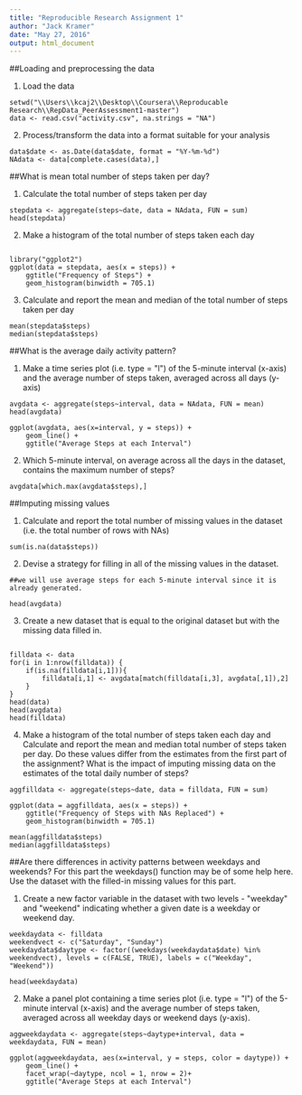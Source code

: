```yaml
---
title: "Reproducible Research Assignment 1"
author: "Jack Kramer"
date: "May 27, 2016"
output: html_document
---
```

##Loading and preprocessing the data
1. Load the data
```{r}
setwd("\\Users\\kcaj2\\Desktop\\Coursera\\Reproducable Research\\RepData_PeerAssessment1-master")
data <- read.csv("activity.csv", na.strings = "NA")
```

2. Process/transform the data into a format suitable for your analysis
```{r}
data$date <- as.Date(data$date, format = "%Y-%m-%d")
NAdata <- data[complete.cases(data),]

```

##What is mean total number of steps taken per day?
1. Calculate the total number of steps taken per day

```{r}
stepdata <- aggregate(steps~date, data = NAdata, FUN = sum)
head(stepdata)
```

2. Make a histogram of the total number of steps taken each day
```{r, warning=FALSE}

library("ggplot2")
ggplot(data = stepdata, aes(x = steps)) + 
    ggtitle("Frequency of Steps") +
    geom_histogram(binwidth = 705.1)

```

3. Calculate and report the mean and median of the total number of steps taken per day
```{r}
mean(stepdata$steps)
median(stepdata$steps)
```

##What is the average daily activity pattern?
1. Make a time series plot (i.e. type = "l") of the 5-minute interval (x-axis) and the average number of steps taken, averaged across all days (y-axis)

```{r}
avgdata <- aggregate(steps~interval, data = NAdata, FUN = mean)
head(avgdata)

ggplot(avgdata, aes(x=interval, y = steps)) + 
    geom_line() + 
    ggtitle("Average Steps at each Interval")

```

2. Which 5-minute interval, on average across all the days in the dataset, contains the maximum number of steps?
```{r}
avgdata[which.max(avgdata$steps),]

```

##Imputing missing values
1. Calculate and report the total number of missing values in the dataset (i.e. the total number of rows with NAs)
```{r}
sum(is.na(data$steps))

```

2. Devise a strategy for filling in all of the missing values in the dataset. 

```{r}
##we will use average steps for each 5-minute interval since it is already generated.

head(avgdata)

```
3. Create a new dataset that is equal to the original dataset but with the missing data filled in.

```{r}

filldata <- data
for(i in 1:nrow(filldata)) {
    if(is.na(filldata[i,1])){
        filldata[i,1] <- avgdata[match(filldata[i,3], avgdata[,1]),2]
    }
}
head(data)
head(avgdata)
head(filldata)

```

4. Make a histogram of the total number of steps taken each day and Calculate and report the mean and median total number of steps taken per day. Do these values differ from the estimates from the first part of the assignment? What is the impact of imputing missing data on the estimates of the total daily number of steps?

```{r}
aggfilldata <- aggregate(steps~date, data = filldata, FUN = sum)

ggplot(data = aggfilldata, aes(x = steps)) + 
    ggtitle("Frequency of Steps with NAs Replaced") +
    geom_histogram(binwidth = 705.1)

mean(aggfilldata$steps)
median(aggfilldata$steps)
```


##Are there differences in activity patterns between weekdays and weekends?
For this part the weekdays() function may be of some help here. Use the dataset with the filled-in missing values for this part.

1. Create a new factor variable in the dataset with two levels - "weekday" and "weekend" indicating whether a given date is a weekday or weekend day.

```{r}
weekdaydata <- filldata
weekendvect <- c("Saturday", "Sunday")
weekdaydata$daytype <- factor((weekdays(weekdaydata$date) %in% weekendvect), levels = c(FALSE, TRUE), labels = c("Weekday", "Weekend"))

head(weekdaydata)

```

2. Make a panel plot containing a time series plot (i.e. type = "l") of the 5-minute interval (x-axis) and the average number of steps taken, averaged across all weekday days or weekend days (y-axis).

```{r}
aggweekdaydata <- aggregate(steps~daytype+interval, data = weekdaydata, FUN = mean)

ggplot(aggweekdaydata, aes(x=interval, y = steps, color = daytype)) + 
    geom_line() + 
    facet_wrap(~daytype, ncol = 1, nrow = 2)+
    ggtitle("Average Steps at each Interval")

```

